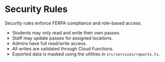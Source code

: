 # Security Rules

Security rules enforce FERPA compliance and role-based access.

- Students may only read and write their own passes.
- Staff may update passes for assigned locations.
- Admins have full read/write access.
- All writes are validated through Cloud Functions.
- Exported data is masked using the utilities in `src/services/reports.ts`.
